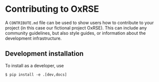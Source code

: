 # Contributing to OxRSE

A `CONTRIBUTE.md` file can be used to show users how to contribute to your project (in this case our fictional project OxRSE).
This can include any community guidelines, but also style guides, or information about the development infrastructure.

## Development installation

To install as a developer, use

```
$ pip install -e .[dev,docs]
```

